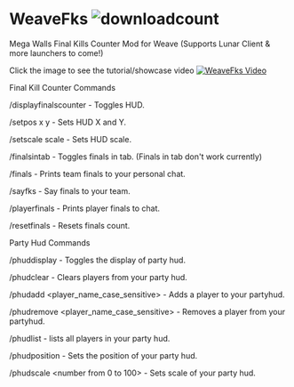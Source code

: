 # WeaveFks <img alt="downloadcount" src="https://img.shields.io/github/downloads/ballmc/weavefks/total" />

Mega Walls Final Kills Counter Mod for Weave (Supports Lunar Client & more launchers to come!) 

Click the image to see the tutorial/showcase video
[![WeaveFks Video](https://img.youtube.com/vi/gOGUhtQOL3E/maxresdefault.jpg)](https://www.youtube.com/watch?v=gOGUhtQOL3E)

Final Kill Counter Commands

/displayfinalscounter - Toggles HUD.

/setpos x y - Sets HUD X and Y.

/setscale scale - Sets HUD scale.

/finalsintab - Toggles finals in tab. (Finals in tab don't work currently)

/finals - Prints team finals to your personal chat.

/sayfks - Say finals to your team.

/playerfinals - Prints player finals to chat.

/resetfinals - Resets finals count.

Party Hud Commands

/phuddisplay - Toggles the display of party hud.

/phudclear - Clears players from your party hud.

/phudadd <player_name_case_sensitive> - Adds a player to your partyhud.

/phudremove <player_name_case_sensitive> - Removes a player from your partyhud.

/phudlist - lists all players in your party hud.

/phudposition <x> <y> - Sets the position of your party hud.

/phudscale <number from 0 to 100> - Sets scale of your party hud.
